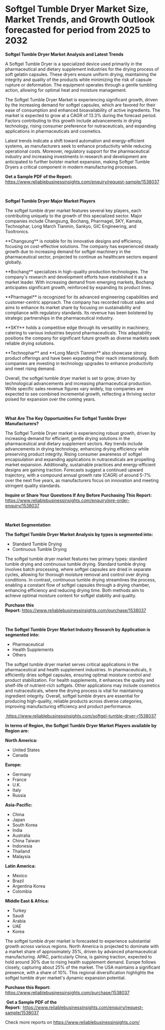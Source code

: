 <p><h1>Softgel Tumble Dryer Market Size, Market Trends, and Growth Outlook forecasted for period from 2025 to 2032</h1></p><p><strong>Softgel Tumble Dryer Market Analysis and Latest Trends</strong></p>
<p><p>A Softgel Tumble Dryer is a specialized device used primarily in the pharmaceutical and dietary supplement industries for the drying process of soft gelatin capsules. These dryers ensure uniform drying, maintaining the integrity and quality of the products while minimizing the risk of capsule rupture or deformation. The equipment operates through a gentle tumbling action, allowing for optimal heat and moisture management.</p><p>The Softgel Tumble Dryer Market is experiencing significant growth, driven by the increasing demand for softgel capsules, which are favored for their ease of consumption and enhanced bioavailability of active ingredients. The market is expected to grow at a CAGR of 13.3% during the forecast period. Factors contributing to this growth include advancements in drying technology, rising consumer preference for nutraceuticals, and expanding applications in pharmaceuticals and cosmetics. </p><p>Latest trends indicate a shift toward automation and energy-efficient systems, as manufacturers seek to enhance productivity while reducing operational costs. Moreover, regulatory support for the pharmaceutical industry and increasing investments in research and development are anticipated to further bolster market expansion, making Softgel Tumble Dryers a critical component in modern manufacturing processes.</p></p>
<p><strong>Get a Sample PDF of the Report:&nbsp;</strong> <a href="https://www.reliablebusinessinsights.com/enquiry/request-sample/1538037?utm_campaign=2527&utm_medium=2&utm_source=Github&utm_content=ia&utm_term=19022025&utm_id=softgel-tumble-dryer">https://www.reliablebusinessinsights.com/enquiry/request-sample/1538037</a></p>
<p>&nbsp;</p>
<p><strong>Softgel Tumble Dryer Major Market Players</strong></p>
<p><p>The softgel tumble dryer market features several key players, each contributing uniquely to the growth of this specialized sector. Major companies include Changsung, Bochang, Pharmagel, SKY, Kamata, Technophar, Long March Tianmin, Sankyo, GIC Engineering, and Tooltronics.</p><p>**Changsung** is notable for its innovative designs and efficiency, focusing on cost-effective solutions. The company has experienced steady growth due to increasing demand for softgel machinery in the pharmaceutical sector, projected to continue as healthcare sectors expand globally.</p><p>**Bochang** specializes in high-quality production technologies. The company's research and development efforts have established it as a market leader. With increasing demand from emerging markets, Bochang anticipates significant growth, reinforced by expanding its product lines.</p><p>**Pharmagel** is recognized for its advanced engineering capabilities and customer-centric approach. The company has recorded robust sales and aims to enhance its market share by focusing on sustainability and compliance with regulatory standards. Its revenue has been bolstered by strategic partnerships in the pharmaceutical industry.</p><p>**SKY** holds a competitive edge through its versatility in machinery, catering to various industries beyond pharmaceuticals. This adaptability positions the company for significant future growth as diverse markets seek reliable drying solutions.</p><p>**Technophar** and **Long March Tianmin** also showcase strong product offerings and have been expanding their reach internationally. Both companies are investing in technology upgrades to enhance productivity and meet rising demand.</p><p>Overall, the softgel tumble dryer market is set to grow, driven by technological advancements and increasing pharmaceutical production. While specific sales revenue figures vary widely, top companies are expected to see combined incremental growth, reflecting a thriving sector poised for expansion over the coming years.</p></p>
<p>&nbsp;</p>
<p><strong>What Are The Key Opportunities For Softgel Tumble Dryer Manufacturers?</strong></p>
<p><p>The Softgel Tumble Dryer market is experiencing robust growth, driven by increasing demand for efficient, gentle drying solutions in the pharmaceutical and dietary supplement sectors. Key trends include advancements in drying technology, enhancing drying efficiency while preserving product integrity. Rising consumer awareness of softgel encapsulation and expanding applications in nutraceuticals are propelling market expansion. Additionally, sustainable practices and energy-efficient designs are gaining traction. Forecasts suggest a continued upward trajectory, with a compound annual growth rate (CAGR) of around 5-7% over the next five years, as manufacturers focus on innovation and meeting stringent quality standards.</p></p>
<p><strong>Inquire or Share Your Questions If Any Before Purchasing This Report:</strong> <a href="https://www.reliablebusinessinsights.com/enquiry/pre-order-enquiry/1538037?utm_campaign=2527&utm_medium=2&utm_source=Github&utm_content=ia&utm_term=19022025&utm_id=softgel-tumble-dryer">https://www.reliablebusinessinsights.com/enquiry/pre-order-enquiry/1538037</a></p>
<p>&nbsp;</p>
<p><strong>Market Segmentation</strong></p>
<p><strong>The Softgel Tumble Dryer Market Analysis by types is segmented into:</strong></p>
<p><ul><li>Standard Tumble Drying</li><li>Continuous Tumble Drying</li></ul></p>
<p><p>The softgel tumble dryer market features two primary types: standard tumble drying and continuous tumble drying. Standard tumble drying involves batch processing, where softgel capsules are dried in separate cycles, allowing for thorough moisture removal and control over drying conditions. In contrast, continuous tumble drying streamlines the process, enabling a constant flow of softgel capsules through a drying chamber, enhancing efficiency and reducing drying time. Both methods aim to achieve optimal moisture content for softgel stability and quality.</p></p>
<p><strong>Purchase this Report:&nbsp;</strong><a href="https://www.reliablebusinessinsights.com/purchase/1538037?utm_campaign=2527&utm_medium=2&utm_source=Github&utm_content=ia&utm_term=19022025&utm_id=softgel-tumble-dryer">https://www.reliablebusinessinsights.com/purchase/1538037</a></p>
<p>&nbsp;</p>
<p><strong>The Softgel Tumble Dryer Market Industry Research by Application is segmented into:</strong></p>
<p><ul><li>Pharmaceutical</li><li>Health Supplements</li><li>Others</li></ul></p>
<p><p>The softgel tumble dryer market serves critical applications in the pharmaceutical and health supplement industries. In pharmaceuticals, it efficiently dries softgel capsules, ensuring optimal moisture control and product stabilization. For health supplements, it enhances the quality and shelf-life of nutrient-rich softgels. Other applications may include cosmetics and nutraceuticals, where the drying process is vital for maintaining ingredient integrity. Overall, softgel tumble dryers are essential for producing high-quality, reliable products across diverse categories, improving manufacturing efficiency and product performance.</p></p>
<p><a href="https://www.reliablebusinessinsights.com/softgel-tumble-dryer-r1538037?utm_campaign=2527&utm_medium=2&utm_source=Github&utm_content=ia&utm_term=19022025&utm_id=softgel-tumble-dryer">&nbsp;https://www.reliablebusinessinsights.com/softgel-tumble-dryer-r1538037</a></p>
<p><strong>In terms of Region, the Softgel Tumble Dryer Market Players available by Region are:</strong></p>
<p>
    <p> <strong> North America: </strong>
        <ul>
            <li>United States</li>
            <li>Canada</li>
        </ul>
        </p> 
    <p> <strong> Europe: </strong>
        <ul>
            <li>Germany</li>
            <li>France</li>
            <li>U.K.</li>
            <li>Italy</li>
            <li>Russia</li>
        </ul>
        </p> 
    <p> <strong> Asia-Pacific: </strong>
        <ul>
            <li>China</li>
            <li>Japan</li>
            <li>South Korea</li>
            <li>India</li>
            <li>Australia</li>
            <li>China Taiwan</li>
            <li>Indonesia</li>
            <li>Thailand</li>
            <li>Malaysia</li>
        </ul>
        </p> 
    <p> <strong> Latin America: </strong>
        <ul>
            <li>Mexico</li>
            <li>Brazil</li>
            <li>Argentina Korea</li>
            <li>Colombia</li>
        </ul>
        </p> 
    <p> <strong> Middle East & Africa: </strong>
        <ul>
            <li>Turkey</li>
            <li>Saudi</li>
            <li>Arabia</li>
            <li>UAE</li>
            <li>Korea</li>
        </ul>
    </p>
    </p>
<p><p>The softgel tumble dryer market is forecasted to experience substantial growth across various regions. North America is projected to dominate with a market share of approximately 35%, driven by advanced pharmaceutical manufacturing. APAC, particularly China, is gaining traction, expected to hold around 30% due to rising health supplement demand. Europe follows closely, capturing about 25% of the market. The USA maintains a significant presence, with a share of 10%. This regional diversification highlights the softgel tumble dryer market's dynamic expansion potential.</p></p>
<p><strong>Purchase this Report: </strong><a href="https://www.reliablebusinessinsights.com/purchase/1538037?utm_campaign=2527&utm_medium=2&utm_source=Github&utm_content=ia&utm_term=19022025&utm_id=softgel-tumble-dryer">https://www.reliablebusinessinsights.com/purchase/1538037</a></p>
<p>&nbsp;<strong>Get a Sample PDF of the Report:&nbsp;&nbsp;</strong><a href="https://www.reliablebusinessinsights.com/enquiry/request-sample/1538037?utm_campaign=2527&utm_medium=2&utm_source=Github&utm_content=ia&utm_term=19022025&utm_id=softgel-tumble-dryer">https://www.reliablebusinessinsights.com/enquiry/request-sample/1538037</a></p>
<p><strong></strong></p>
<p>Check more reports on <a href="https://www.reliablebusinessinsights.com/?utm_campaign=2527&utm_medium=2&utm_source=Github&utm_content=ia&utm_term=19022025&utm_id=softgel-tumble-dryer">https://www.reliablebusinessinsights.com/</a></p>